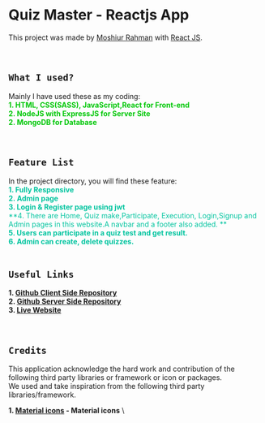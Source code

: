 # Quiz Master - Reactjs App

This project was made by [Moshiur Rahman](https://github.com/dev-moshiur) with [React JS](https://github.com/facebook/create-react-app).

<br>

## **`What I used?`**

Mainly I have used these as my coding: \
<span style="color:#00C707">**1. HTML, CSS(SASS), JavaScript,React for Front-end** </span> \
<span style="color:#00C707">**2. NodeJS with ExpressJS for Server Site** </span> \
<span style="color:#00C707">**2. MongoDB for Database** </span>

<br>

## **`Feature List`**

In the project directory, you will find these feature: \
<span style="color:#00C49F">**1. Fully Responsive** </span> \
<span style="color:#00C49F">**2. Admin page** </span> \
<span style="color:#00C49F">**3. Login & Register page using jwt** </span> \
<span style="color:#00C49F">**4. There are Home, Quiz make,Participate, Execution, Login,Signup and Admin pages in this
website.A navbar and a footer also added. **<span> \
<span style="color:#00C49F">**5. Users can participate in a quiz test and get result.** </span> \
<span style="color:#00C49F">**6. Admin can create, delete quizzes.** </span>\
<br>

## **`Useful Links`**

**1. [Github Client Side Repository](https://github.com/dev-moshiur/quiz-master)** \
**2. [Github Server Side Repository](https://github.com/dev-moshiur/quiz-app-api)** \
**3. [Live Website](https://quiz-master-tau.vercel.app)**

<br>

## **`Credits`**

This application acknowledge the hard work and contribution of the following third party libraries or framework or icon or packages. <br> We used and take inspiration from the following third party libraries/framework.

**1. [Material icons](https://mui.com/material-ui/material-icons) - Material icons** \
